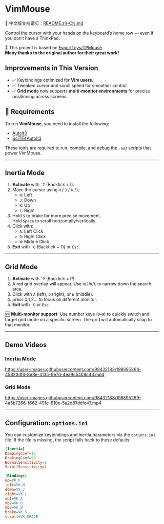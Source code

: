 # VimMouse
📖 中文版文档请见：[README.zh-CN.md](./README.zh-CN.md)

Control the cursor with your hands on the keyboard’s home row — even if you don’t have a ThinkPad.

🎯 This project is based on [EsportToys/TPMouse](https://github.com/EsportToys/TPMouse.git).  
**Many thanks to the original author for their great work!**

## Improvements in This Version

- ✅ Keybindings optimized for **Vim users**.
- ✅ Tweaked cursor and scroll speed for smoother control.
- ✅ **Grid mode** now supports **multi-monitor environments** for precise positioning across screens.

## 🔧 Requirements

To run **VimMouse**, you need to install the following:

- [AutoIt3](https://www.autoitscript.com/site/autoit/downloads/)
- [SciTE4AutoIt3](https://www.autoitscript.com/site/autoit-script-editor/downloads/)

These tools are required to run, compile, and debug the `.au3` scripts that power VimMouse.


---

## Inertia Mode


1. **Activate** with <code>\`I</code> (Backtick + I).
2. Move the cursor using `H` / `J` / `K` / `L`:
   - `H`: Left
   - `J`: Down
   - `K`: Up
   - `L`: Right
3. Hold `S` to brake for more precise movement.  
   Hold `Space` to scroll horizontally/vertically.
4. Click with:
   - `A`: Left Click
   - `D`: Right Click
   - `W`: Middle Click
5. **Exit** with <code>\`O</code> (Backtick + O) or `Esc`.

---

## Grid Mode


1. **Activate** with <code>\`P</code> (Backtick + P).
2. A red grid overlay will appear. Use `H`/`J`/`K`/`L` to narrow down the search area.
3. Click with `A` (left), `D` (right), or `W` (middle).
4. press 0,1,2... to focus on different monitor.
5. **Exit** with <code>\`O</code> or `Esc`.

🆕 **Multi-monitor support**: Use number keys (`0`–`9`) to quickly switch and target grid mode on a specific screen. The grid will automatically snap to that monitor.

---

## Demo Videos

### Inertia Mode

https://user-images.githubusercontent.com/98432183/198895264-45823df6-8e8e-4135-9e7d-4ea9c5408c43.mp4

### Grid Mode

https://user-images.githubusercontent.com/98432183/198895269-4a5b7266-f662-491c-810e-5a2d87ddfc47.mp4

---

## Configuration: `options.ini`

You can customize keybindings and inertia parameters via the `options.ini` file. If the file is missing, the script falls back to these defaults:

```ini
[Inertia]
DampingCoef=15
BrakingCoef=90
NormalSensitivity=1
ScrollSensitivity=1

[Bindings]
up=VK_K
left=VK_H
down=VK_J
right=VK_L
mb1=VK_A
mb2=VK_D
mb3=VK_W
brake=VK_S
scroll=VK_SPACE


